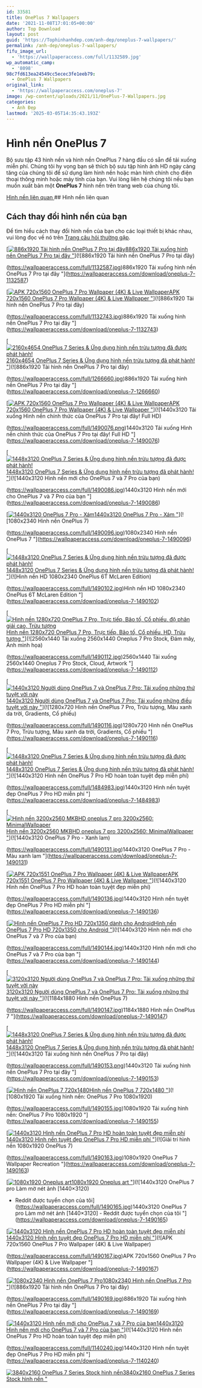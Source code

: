 ```yaml
---
id: 33581
title: OnePlus 7 Wallpapers
date: '2021-11-08T17:01:05+00:00'
author: Top Download
layout: post
guid: 'https://Tophinhanhdep.com/anh-dep/oneplus-7-wallpapers/'
permalink: /anh-dep/oneplus-7-wallpapers/
fifu_image_url:
  - 'https://wallpaperaccess.com/full/1132589.jpg'
wp_automatic_camp:
  - '8098'
98c7fd613ea24549cc5ecec3fe1eeb79:
  - OnePlus 7 Wallpapers
original_link:
  - 'https://wallpaperaccess.com/oneplus-7'
image: /wp-content/uploads/2021/11/OnePlus-7-Wallpapers.jpg
categories:
  - Ảnh Đẹp
lastmod: '2025-03-05T14:35:43.193Z'
---
```

# Hình nền OnePlus 7

Bộ sưu tập 43 hình nền và hình nền OnePlus 7 hàng đầu có sẵn để tải xuống miễn phí. Chúng tôi hy vọng bạn sẽ thích bộ sưu tập hình ảnh HD ngày càng tăng của chúng tôi để sử dụng làm hình nền hoặc màn hình chính cho điện thoại thông minh hoặc máy tính của bạn. Vui lòng liên hệ chúng tôi nếu bạn muốn xuất bản một **OnePlus 7** hình nền trên trang web của chúng tôi.

[Hình nền liên quan ](#related) ## Hình nền liên quan

## Cách thay đổi hình nền của bạn

Để tìm hiểu cách thay đổi hình nền của bạn cho các loại thiết bị khác nhau, vui lòng đọc về nó trên [Trang câu hỏi thường gặp](https://tophinhanhdep.com/faq/).

  
[[![886x1920 Tải hình nền OnePlus 7 Pro tại đây](https://wallpaperaccess.com/full/1132589.jpg)886x1920 Tải xuống hình nền OnePlus 7 Pro tại đây "](https://wallpaperaccess.com/download/oneplus-7-1132589)](![886x1920 Tải hình nền OnePlus 7 Pro tại đây)

(https://wallpaperaccess.com/full/1132587.jpg)886x1920 Tải xuống hình nền OnePlus 7 Pro tại đây "](https://wallpaperaccess.com/download/oneplus-7-1132587)

[[![APK 720x1560 OnePlus 7 Pro Wallpaper (4K) & Live Wallpaper](https://wallpaperaccess.com/full/1490066.jpg)APK 720x1560 OnePlus 7 Pro Wallpaper (4K) &amp; Live Wallpaper "](https://wallpaperaccess.com/download/oneplus-7-1490066)](![886x1920 Tải hình nền OnePlus 7 Pro tại đây)

(https://wallpaperaccess.com/full/1132743.jpg)886x1920 Tải xuống hình nền OnePlus 7 Pro tại đây "](https://wallpaperaccess.com/download/oneplus-7-1132743)

[[![2160x4654 OnePlus 7 Series & Ứng dụng hình nền trừu tượng đã được phát hành!](https://wallpaperaccess.com/full/1490069.jpg)2160x4654 OnePlus 7 Series &amp; Ứng dụng hình nền trừu tượng đã phát hành! "](https://wallpaperaccess.com/download/oneplus-7-1490069)](![886x1920 Tải hình nền OnePlus 7 Pro tại đây)

(https://wallpaperaccess.com/full/1266660.jpg)886x1920 Tải xuống hình nền OnePlus 7 Pro tại đây "](https://wallpaperaccess.com/download/oneplus-7-1266660)

[[![APK 720x1560 OnePlus 7 Pro Wallpaper (4K) & Live Wallpaper](https://wallpaperaccess.com/full/1132721.jpg)APK 720x1560 OnePlus 7 Pro Wallpaper (4K) &amp; Live Wallpaper "](https://wallpaperaccess.com/download/oneplus-7-1132721)](![1440x3120 Tải xuống Hình nền chính thức của OnePlus 7 Pro tại đây!  Full HD)

(https://wallpaperaccess.com/full/1490076.png)1440x3120 Tải xuống Hình nền chính thức của OnePlus 7 Pro tại đây! Full HD "](https://wallpaperaccess.com/download/oneplus-7-1490076)

[[![1448x3120 OnePlus 7 Series & Ứng dụng hình nền trừu tượng đã được phát hành!](https://wallpaperaccess.com/full/1490077.jpg)1448x3120 OnePlus 7 Series &amp; Ứng dụng hình nền trừu tượng đã phát hành! "](https://wallpaperaccess.com/download/oneplus-7-1490077)](![1440x3120 Hình nền mới cho OnePlus 7 và 7 Pro của bạn)

(https://wallpaperaccess.com/full/1490086.jpg)1440x3120 Hình nền mới cho OnePlus 7 và 7 Pro của bạn "](https://wallpaperaccess.com/download/oneplus-7-1490086)

[[![1440x3120 OnePlus 7 Pro - Xám](https://wallpaperaccess.com/full/1490091.jpg)1440x3120 OnePlus 7 Pro - Xám "](https://wallpaperaccess.com/download/oneplus-7-1490091)](![1080x2340 Hình nền OnePlus 7)

(https://wallpaperaccess.com/full/1490096.jpg)1080x2340 Hình nền OnePlus 7 "](https://wallpaperaccess.com/download/oneplus-7-1490096)

[[![1448x3120 OnePlus 7 Series & Ứng dụng hình nền trừu tượng đã được phát hành!](https://wallpaperaccess.com/full/1490097.jpg)1448x3120 OnePlus 7 Series &amp; Ứng dụng hình nền trừu tượng đã phát hành! "](https://wallpaperaccess.com/download/oneplus-7-1490097)](![Hình nền HD 1080x2340 OnePlus 6T McLaren Edition)

(https://wallpaperaccess.com/full/1490102.jpg)Hình nền HD 1080x2340 OnePlus 6T McLaren Edition "](https://wallpaperaccess.com/download/oneplus-7-1490102)

[[![Hình nền 1280x720 OnePlus 7 Pro, Trực tiếp, Bão tố, Cổ phiếu, độ phân giải cao, Trừu tượng](https://wallpaperaccess.com/full/1484945.png)Hình nền 1280x720 OnePlus 7 Pro, Trực tiếp, Bão tố, Cổ phiếu, HD, Trừu tượng "](https://wallpaperaccess.com/download/oneplus-7-1484945)](![2560x1440 Tải xuống 2560x1440 Oneplus 7 Pro Stock, Đám mây, Ảnh minh họa)

(https://wallpaperaccess.com/full/1490112.jpg)2560x1440 Tải xuống 2560x1440 Oneplus 7 Pro Stock, Cloud, Artwork "](https://wallpaperaccess.com/download/oneplus-7-1490112)

[[![1440x3120 Người dùng OnePlus 7 và OnePlus 7 Pro: Tải xuống những thứ tuyệt vời này](https://wallpaperaccess.com/full/1490114.jpg)1440x3120 Người dùng OnePlus 7 và OnePlus 7 Pro: Tải xuống những điều tuyệt vời này "](https://wallpaperaccess.com/download/oneplus-7-1490114)](![1280x720 Hình nền OnePlus 7 Pro, Trừu tượng, Màu xanh da trời, Gradients, Cổ phiếu)

(https://wallpaperaccess.com/full/1490116.jpg)1280x720 Hình nền OnePlus 7 Pro, Trừu tượng, Màu xanh da trời, Gradients, Cổ phiếu "](https://wallpaperaccess.com/download/oneplus-7-1490116)

[[![1448x3120 OnePlus 7 Series & Ứng dụng hình nền trừu tượng đã được phát hành!](https://wallpaperaccess.com/full/1490123.jpg)1448x3120 OnePlus 7 Series &amp; Ứng dụng hình nền trừu tượng đã phát hành! "](https://wallpaperaccess.com/download/oneplus-7-1490123)](![1440x3120 Hình nền OnePlus 7 Pro HD hoàn toàn tuyệt đẹp miễn phí)

(https://wallpaperaccess.com/full/1484983.jpg)1440x3120 Hình nền tuyệt đẹp OnePlus 7 Pro HD miễn phí "](https://wallpaperaccess.com/download/oneplus-7-1484983)

[[![Hình nền 3200x2560 MKBHD oneplus 7 pro 3200x2560: MinimalWallpaper](https://wallpaperaccess.com/full/1490128.jpg)Hình nền 3200x2560 MKBHD oneplus 7 pro 3200x2560: MinimalWallpaper "](https://wallpaperaccess.com/download/oneplus-7-1490128)](![1440x3120 OnePlus 7 Pro - Xanh lam)

(https://wallpaperaccess.com/full/1490131.jpg)1440x3120 OnePlus 7 Pro - Màu xanh lam "](https://wallpaperaccess.com/download/oneplus-7-1490131)

[[![APK 720x1551 OnePlus 7 Pro Wallpaper (4K) & Live Wallpaper](https://wallpaperaccess.com/full/1490135.jpg)APK 720x1551 OnePlus 7 Pro Wallpaper (4K) &amp; Live Wallpaper "](https://wallpaperaccess.com/download/oneplus-7-1490135)](![1440x3120 Hình nền OnePlus 7 Pro HD hoàn toàn tuyệt đẹp miễn phí)

(https://wallpaperaccess.com/full/1490136.jpg)1440x3120 Hình nền tuyệt đẹp OnePlus 7 Pro HD miễn phí "](https://wallpaperaccess.com/download/oneplus-7-1490136)

[[![Hình nền OnePlus 7 Pro HD 720x1350 dành cho Android](https://wallpaperaccess.com/full/1132911.jpg)Hình nền OnePlus 7 Pro HD 720x1350 cho Android "](https://wallpaperaccess.com/download/oneplus-7-1132911)](![1440x3120 Hình nền mới cho OnePlus 7 và 7 Pro của bạn)

(https://wallpaperaccess.com/full/1490144.jpg)1440x3120 Hình nền mới cho OnePlus 7 và 7 Pro của bạn "](https://wallpaperaccess.com/download/oneplus-7-1490144)

[[![3120x3120 Người dùng OnePlus 7 và OnePlus 7 Pro: Tải xuống những thứ tuyệt vời này](https://wallpaperaccess.com/full/1490145.png)3120x3120 Người dùng OnePlus 7 và OnePlus 7 Pro: Tải xuống những thứ tuyệt vời này "](https://wallpaperaccess.com/download/oneplus-7-1490145)](![1184x1880 Hình nền OnePlus 7)

(https://wallpaperaccess.com/full/1490147.jpg)1184x1880 Hình nền OnePlus 7 "](https://wallpaperaccess.com/download/oneplus-7-1490147)

[[![1448x3120 OnePlus 7 Series & Ứng dụng hình nền trừu tượng đã được phát hành!](https://wallpaperaccess.com/full/1490148.jpg)1448x3120 OnePlus 7 Series &amp; Ứng dụng hình nền trừu tượng đã phát hành! "](https://wallpaperaccess.com/download/oneplus-7-1490148)](![1440x3120 Tải xuống hình nền OnePlus 7 Pro tại đây)

(https://wallpaperaccess.com/full/1490153.png)1440x3120 Tải xuống hình nền OnePlus 7 Pro tại đây "](https://wallpaperaccess.com/download/oneplus-7-1490153)

[[![Hình nền OnePlus 7 720x1480](https://wallpaperaccess.com/full/1490154.jpg)Hình nền OnePlus 7 720x1480 "](https://wallpaperaccess.com/download/oneplus-7-1490154)](![1080x1920 Tải xuống hình nền: OnePlus 7 Pro 1080x1920)

(https://wallpaperaccess.com/full/1490155.jpg)1080x1920 Tải xuống hình nền: OnePlus 7 Pro 1080x1920 "](https://wallpaperaccess.com/download/oneplus-7-1490155)

[[![1440x3120 Hình nền OnePlus 7 Pro HD hoàn toàn tuyệt đẹp miễn phí](https://wallpaperaccess.com/full/1490158.jpg)1440x3120 Hình nền tuyệt đẹp OnePlus 7 Pro HD miễn phí "](https://wallpaperaccess.com/download/oneplus-7-1490158)](![Giải trí hình nền 1080x1920 OnePlus 7)

(https://wallpaperaccess.com/full/1490163.jpg)1080x1920 OnePlus 7 Wallpaper Recreation "](https://wallpaperaccess.com/download/oneplus-7-1490163)

[[![1080x1920 Oneplus art](https://wallpaperaccess.com/full/1490164.jpg)1080x1920 Oneplus art "](https://wallpaperaccess.com/download/oneplus-7-1490164)](![1440x3120 OnePlus 7 pro Làm mờ nét ảnh [1440×3120)

 - Reddit được tuyển chọn của tôi](https://wallpaperaccess.com/full/1490165.jpg)1440x3120 OnePlus 7 pro Làm mờ nét ảnh \[1440×3120\] - Reddit được tuyển chọn của tôi "](https://wallpaperaccess.com/download/oneplus-7-1490165)

[[![1440x3120 Hình nền OnePlus 7 Pro HD hoàn toàn tuyệt đẹp miễn phí](https://wallpaperaccess.com/full/1132744.jpg)1440x3120 Hình nền tuyệt đẹp OnePlus 7 Pro HD miễn phí "](https://wallpaperaccess.com/download/oneplus-7-1132744)](![APK 720x1560 OnePlus 7 Pro Wallpaper (4K) & Live Wallpaper)

(https://wallpaperaccess.com/full/1490167.jpg)APK 720x1560 OnePlus 7 Pro Wallpaper (4K) &amp; Live Wallpaper "](https://wallpaperaccess.com/download/oneplus-7-1490167)

[[![1080x2340 Hình nền OnePlus 7 Pro](https://wallpaperaccess.com/full/1490168.png)1080x2340 Hình nền OnePlus 7 Pro "](https://wallpaperaccess.com/download/oneplus-7-1490168)](![886x1920 Tải hình nền OnePlus 7 Pro tại đây)

(https://wallpaperaccess.com/full/1490169.jpg)886x1920 Tải xuống hình nền OnePlus 7 Pro tại đây "](https://wallpaperaccess.com/download/oneplus-7-1490169)

[[![1440x3120 Hình nền mới cho OnePlus 7 và 7 Pro của bạn](https://wallpaperaccess.com/full/1490170.jpg)1440x3120 Hình nền mới cho OnePlus 7 và 7 Pro của bạn "](https://wallpaperaccess.com/download/oneplus-7-1490170)](![1440x3120 Hình nền OnePlus 7 Pro HD hoàn toàn tuyệt đẹp miễn phí)

(https://wallpaperaccess.com/full/1140240.jpg)1440x3120 Hình nền tuyệt đẹp OnePlus 7 Pro HD miễn phí "](https://wallpaperaccess.com/download/oneplus-7-1140240)

[![3840x2160 OnePlus 7 Series Stock hình nền](https://wallpaperaccess.com/full/1490172.jpg)3840x2160 OnePlus 7 Series Stock hình nền "](https://wallpaperaccess.com/download/oneplus-7-1490172)
